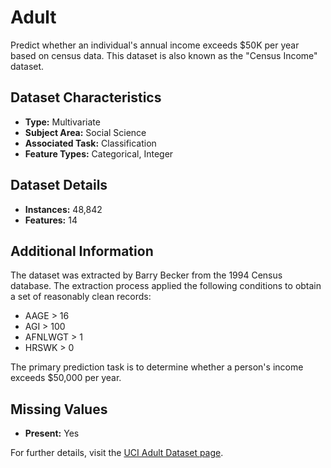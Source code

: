 # Adult

Predict whether an individual's annual income exceeds $50K per year based on census data. This dataset is also known as the "Census Income" dataset.

## Dataset Characteristics

- **Type:** Multivariate
- **Subject Area:** Social Science
- **Associated Task:** Classification
- **Feature Types:** Categorical, Integer

## Dataset Details

- **Instances:** 48,842
- **Features:** 14

## Additional Information

The dataset was extracted by Barry Becker from the 1994 Census database. The extraction process applied the following conditions to obtain a set of reasonably clean records:

- AAGE > 16
- AGI > 100
- AFNLWGT > 1
- HRSWK > 0

The primary prediction task is to determine whether a person's income exceeds $50,000 per year.

## Missing Values

- **Present:** Yes

For further details, visit the [UCI Adult Dataset page](https://archive.ics.uci.edu/dataset/2/adult).
